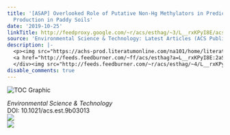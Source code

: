 ```yaml
---
title: '[ASAP] Overlooked Role of Putative Non-Hg Methylators in Predicting Methylmercury
  Production in Paddy Soils'
date: '2019-10-25'
linkTitle: http://feedproxy.google.com/~r/acs/esthag/~3/L__rxKPyI8E/acs.est.9b03013
source: 'Environmental Science & Technology: Latest Articles (ACS Publications)'
description: |-
  <p><img src="https://achs-prod.literatumonline.com/na101/home/literatum/publisher/achs/journals/content/esthag/0/esthag.ahead-of-print/acs.est.9b03013/20191025/images/medium/es9b03013_0005.gif" alt="TOC Graphic"/></p><div><cite>Environmental Science & Technology</cite></div><div>DOI: 10.1021/acs.est.9b03013</div><div class="feedflare">
  <a href="http://feeds.feedburner.com/~ff/acs/esthag?a=L__rxKPyI8E:2aSv8y2-TJs:yIl2AUoC8zA"><img src="http://feeds.feedburner.com/~ff/acs/esthag?d=yIl2AUoC8zA" border="0"></img></a>
  </div><img src="http://feeds.feedburner.com/~r/acs/esthag/~4/L__rxKPyI8E" ...
disable_comments: true
---
```

<p><img src="https://achs-prod.literatumonline.com/na101/home/literatum/publisher/achs/journals/content/esthag/0/esthag.ahead-of-print/acs.est.9b03013/20191025/images/medium/es9b03013_0005.gif" alt="TOC Graphic"/></p><div><cite>Environmental Science & Technology</cite></div><div>DOI: 10.1021/acs.est.9b03013</div><div class="feedflare">
<a href="http://feeds.feedburner.com/~ff/acs/esthag?a=L__rxKPyI8E:2aSv8y2-TJs:yIl2AUoC8zA"><img src="http://feeds.feedburner.com/~ff/acs/esthag?d=yIl2AUoC8zA" border="0"></img></a>
</div><img src="http://feeds.feedburner.com/~r/acs/esthag/~4/L__rxKPyI8E" ...